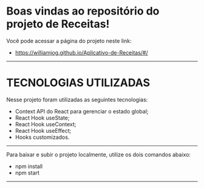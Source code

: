 # Boas vindas ao repositório do projeto de Receitas!

Você pode acessar a página do projeto neste link:

 * https://williamjog.github.io/Aplicativo-de-Receitas/#/

---

# TECNOLOGIAS UTILIZADAS

Nesse projeto foram utilizadas as seguintes tecnologias:

  - Context API do React para gerenciar o estado global;
  - React Hook useState;
  - React Hook useContext;
  - React Hook useEffect;
  - Hooks customizados.

---

Para baixar e subir o projeto localmente, utilize os dois comandos abaixo:

  * npm install
  * npm start
  
---

